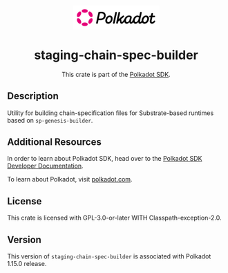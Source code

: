 <div align="center">

<img src="https://raw.githubusercontent.com/paritytech/polkadot-sdk/master/docs/images/Polkadot_Logo_Horizontal_Pink_BlackOnWhite.png" alt="Polkadot logo" width="200">

# staging-chain-spec-builder

This crate is part of the [Polkadot SDK](https://github.com/paritytech/polkadot-sdk/).

</div>

## Description

Utility for building chain-specification files for Substrate-based runtimes based on `sp-genesis-builder`.

## Additional Resources

In order to learn about Polkadot SDK, head over to the [Polkadot SDK Developer Documentation](https://paritytech.github.io/polkadot-sdk/master/polkadot_sdk_docs/index.html).

To learn about Polkadot, visit [polkadot.com](https://polkadot.com/).

## License

This crate is licensed with GPL-3.0-or-later WITH Classpath-exception-2.0.

## Version

This version of `staging-chain-spec-builder` is associated with Polkadot 1.15.0 release.
